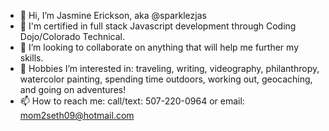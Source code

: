 - 👋 Hi, I’m Jasmine Erickson, aka @sparklezjas
- 🌱 I'm certified in full stack Javascript development through Coding Dojo/Colorado Technical.
- 💞️ I’m looking to collaborate on anything that will help me further my skills.
- 👀 Hobbies I’m interested in: traveling, writing, videography, philanthropy, watercolor painting, spending time outdoors, working out, geocaching, and going on adventures!
- 📫 How to reach me: call/text: 507-220-0964 or email: mom2seth09@hotmail.com
